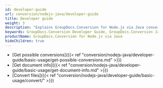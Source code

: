 ```yaml
---
id: developer-guide
url: conversion/nodejs-java/developer-guide
title: Developer guide
weight: 3
description: "Explains GroupDocs.Conversion for Node.js via Java converter features and shows how to convert PDF, Word, Excel, PowerPoint documents, PNG, JPG images and other formats inside your Java applications"
keywords: GroupDocs.Conversion Developer Guide, GroupDocs.Conversion Java Developer Guide, Using GroupDocs.Conversion for Node.js via Java, GroupDocs.Conversion for Node.js via Java use cases
productName: GroupDocs.Conversion for Node.js via Java
hideChildren: true
---
```


<!-- TODO -->
* [Get possible conversions]({{< ref "conversion/nodejs-java/developer-guide/basic-usage/get-possible-conversions.md" >}})
* [Get document info]({{< ref "conversion/nodejs-java/developer-guide/basic-usage/get-document-info.md" >}})
* [Convert files]({{< ref "conversion/nodejs-java/developer-guide/basic-usage/convert/" >}})


